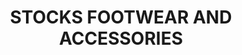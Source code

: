 ---
title: "STOCKS FOOTWEAR AND ACCESSORIES"
url: /kasargod/stocks-footwear-and-accessories/
shop: shoes
---